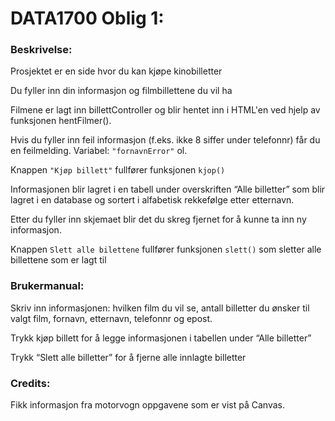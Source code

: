 # DATA1700 Oblig 1:


### Beskrivelse:

Prosjektet er en side hvor du kan kjøpe kinobilletter

Du fyller inn din informasjon og filmbillettene du vil ha

Filmene er lagt inn billettController og blir hentet inn i HTML'en ved hjelp av funksjonen  hentFilmer().

Hvis du fyller inn feil informasjon (f.eks. ikke 8 siffer under telefonnr) får du en feilmelding. Variabel: `"fornavnError"` ol.

Knappen `"Kjøp billett"` fullfører funksjonen `kjop()`

Informasjonen blir lagret i en tabell under overskriften “Alle billetter” som blir lagret i en database og sortert i alfabetisk rekkefølge
etter etternavn.

Etter du fyller inn skjemaet blir det du skreg fjernet for å kunne ta inn ny informasjon.

Knappen `Slett alle bilettene` fullfører funksjonen `slett()` som sletter alle billettene som er lagt til


### Brukermanual:

Skriv inn informasjonen: hvilken film du vil se, antall billetter du ønsker til valgt film, fornavn, etternavn, telefonnr og epost.

Trykk kjøp billett for å legge informasjonen i tabellen under “Alle billetter”

Trykk “Slett alle billetter” for å fjerne alle innlagte billetter


### Credits:

Fikk informasjon fra motorvogn oppgavene som er vist på Canvas.